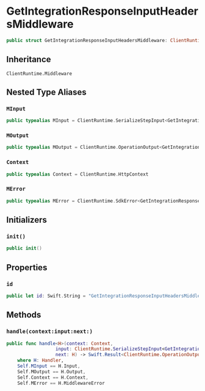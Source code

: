 # GetIntegrationResponseInputHeadersMiddleware

``` swift
public struct GetIntegrationResponseInputHeadersMiddleware: ClientRuntime.Middleware 
```

## Inheritance

`ClientRuntime.Middleware`

## Nested Type Aliases

### `MInput`

``` swift
public typealias MInput = ClientRuntime.SerializeStepInput<GetIntegrationResponseInput>
```

### `MOutput`

``` swift
public typealias MOutput = ClientRuntime.OperationOutput<GetIntegrationResponseOutputResponse>
```

### `Context`

``` swift
public typealias Context = ClientRuntime.HttpContext
```

### `MError`

``` swift
public typealias MError = ClientRuntime.SdkError<GetIntegrationResponseOutputError>
```

## Initializers

### `init()`

``` swift
public init() 
```

## Properties

### `id`

``` swift
public let id: Swift.String = "GetIntegrationResponseInputHeadersMiddleware"
```

## Methods

### `handle(context:input:next:)`

``` swift
public func handle<H>(context: Context,
                  input: ClientRuntime.SerializeStepInput<GetIntegrationResponseInput>,
                  next: H) -> Swift.Result<ClientRuntime.OperationOutput<GetIntegrationResponseOutputResponse>, MError>
    where H: Handler,
    Self.MInput == H.Input,
    Self.MOutput == H.Output,
    Self.Context == H.Context,
    Self.MError == H.MiddlewareError
```
